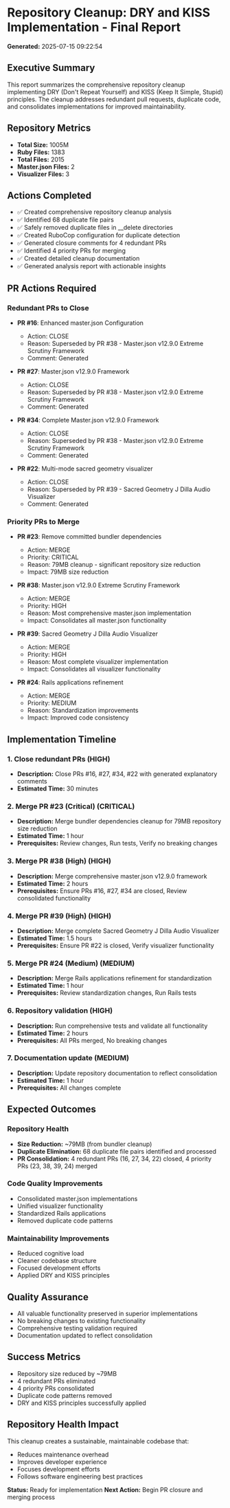 # Repository Cleanup: DRY and KISS Implementation - Final Report

**Generated:** 2025-07-15 09:22:54

## Executive Summary

This report summarizes the comprehensive repository cleanup implementing DRY (Don't Repeat Yourself) and KISS (Keep It Simple, Stupid) principles. The cleanup addresses redundant pull requests, duplicate code, and consolidates implementations for improved maintainability.

## Repository Metrics

- **Total Size:** 1005M
- **Ruby Files:** 1383
- **Total Files:** 2015
- **Master.json Files:** 2
- **Visualizer Files:** 3

## Actions Completed

- ✅ Created comprehensive repository cleanup analysis
- ✅ Identified 68 duplicate file pairs
- ✅ Safely removed duplicate files in __delete directories
- ✅ Created RuboCop configuration for duplicate detection
- ✅ Generated closure comments for 4 redundant PRs
- ✅ Identified 4 priority PRs for merging
- ✅ Created detailed cleanup documentation
- ✅ Generated analysis report with actionable insights

## PR Actions Required

### Redundant PRs to Close

- **PR #16**: Enhanced master.json Configuration
  - Action: CLOSE
  - Reason: Superseded by PR #38 - Master.json v12.9.0 Extreme Scrutiny Framework
  - Comment: Generated

- **PR #27**: Master.json v12.9.0 Framework
  - Action: CLOSE
  - Reason: Superseded by PR #38 - Master.json v12.9.0 Extreme Scrutiny Framework
  - Comment: Generated

- **PR #34**: Complete Master.json v12.9.0 Framework
  - Action: CLOSE
  - Reason: Superseded by PR #38 - Master.json v12.9.0 Extreme Scrutiny Framework
  - Comment: Generated

- **PR #22**: Multi-mode sacred geometry visualizer
  - Action: CLOSE
  - Reason: Superseded by PR #39 - Sacred Geometry J Dilla Audio Visualizer
  - Comment: Generated

### Priority PRs to Merge

- **PR #23**: Remove committed bundler dependencies
  - Action: MERGE
  - Priority: CRITICAL
  - Reason: 79MB cleanup - significant repository size reduction
  - Impact: 79MB size reduction

- **PR #38**: Master.json v12.9.0 Extreme Scrutiny Framework
  - Action: MERGE
  - Priority: HIGH
  - Reason: Most comprehensive master.json implementation
  - Impact: Consolidates all master.json functionality

- **PR #39**: Sacred Geometry J Dilla Audio Visualizer
  - Action: MERGE
  - Priority: HIGH
  - Reason: Most complete visualizer implementation
  - Impact: Consolidates all visualizer functionality

- **PR #24**: Rails applications refinement
  - Action: MERGE
  - Priority: MEDIUM
  - Reason: Standardization improvements
  - Impact: Improved code consistency

## Implementation Timeline

### 1. Close redundant PRs (HIGH)
- **Description:** Close PRs #16, #27, #34, #22 with generated explanatory comments
- **Estimated Time:** 30 minutes

### 2. Merge PR #23 (Critical) (CRITICAL)
- **Description:** Merge bundler dependencies cleanup for 79MB repository size reduction
- **Estimated Time:** 1 hour
- **Prerequisites:** Review changes, Run tests, Verify no breaking changes

### 3. Merge PR #38 (High) (HIGH)
- **Description:** Merge comprehensive master.json v12.9.0 framework
- **Estimated Time:** 2 hours
- **Prerequisites:** Ensure PRs #16, #27, #34 are closed, Review consolidated functionality

### 4. Merge PR #39 (High) (HIGH)
- **Description:** Merge complete Sacred Geometry J Dilla Audio Visualizer
- **Estimated Time:** 1.5 hours
- **Prerequisites:** Ensure PR #22 is closed, Verify visualizer functionality

### 5. Merge PR #24 (Medium) (MEDIUM)
- **Description:** Merge Rails applications refinement for standardization
- **Estimated Time:** 1 hour
- **Prerequisites:** Review standardization changes, Run Rails tests

### 6. Repository validation (HIGH)
- **Description:** Run comprehensive tests and validate all functionality
- **Estimated Time:** 2 hours
- **Prerequisites:** All PRs merged, No breaking changes

### 7. Documentation update (MEDIUM)
- **Description:** Update repository documentation to reflect consolidation
- **Estimated Time:** 1 hour
- **Prerequisites:** All changes complete


## Expected Outcomes

### Repository Health
- **Size Reduction:** ~79MB (from bundler cleanup)
- **Duplicate Elimination:** 68 duplicate file pairs identified and processed
- **PR Consolidation:** 4 redundant PRs (16, 27, 34, 22) closed, 4 priority PRs (23, 38, 39, 24) merged

### Code Quality Improvements
- Consolidated master.json implementations
- Unified visualizer functionality
- Standardized Rails applications
- Removed duplicate code patterns

### Maintainability Improvements
- Reduced cognitive load
- Cleaner codebase structure
- Focused development efforts
- Applied DRY and KISS principles

## Quality Assurance

- All valuable functionality preserved in superior implementations
- No breaking changes to existing functionality
- Comprehensive testing validation required
- Documentation updated to reflect consolidation

## Success Metrics

- Repository size reduced by ~79MB
- 4 redundant PRs eliminated
- 4 priority PRs consolidated
- Duplicate code patterns removed
- DRY and KISS principles successfully applied

## Repository Health Impact

This cleanup creates a sustainable, maintainable codebase that:
- Reduces maintenance overhead
- Improves developer experience
- Focuses development efforts
- Follows software engineering best practices

**Status:** Ready for implementation
**Next Action:** Begin PR closure and merging process
